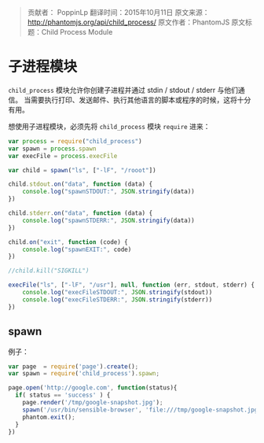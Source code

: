 > 贡献者： PoppinLp
> 翻译时间：2015年10月11日
> 原文来源：http://phantomjs.org/api/child_process/
> 原文作者：PhantomJS
> 原文标题：Child Process Module

# 子进程模块

`child_process` 模块允许你创建子进程并通过 stdin / stdout / stderr 与他们通信。
当需要执行打印、发送邮件、执行其他语言的脚本或程序的时候，这将十分有用。

想使用子进程模块，必须先将 `child_process` 模块 `require` 进来：

```js
var process = require("child_process")
var spawn = process.spawn
var execFile = process.execFile

var child = spawn("ls", ["-lF", "/rooot"])

child.stdout.on("data", function (data) {
    console.log("spawnSTDOUT:", JSON.stringify(data))
})

child.stderr.on("data", function (data) {
    console.log("spawnSTDERR:", JSON.stringify(data))
})

child.on("exit", function (code) {
    console.log("spawnEXIT:", code)
})

//child.kill("SIGKILL")

execFile("ls", ["-lF", "/usr"], null, function (err, stdout, stderr) {
    console.log("execFileSTDOUT:", JSON.stringify(stdout))
    console.log("execFileSTDERR:", JSON.stringify(stderr))
})
```

## spawn

例子：

```js
var page  = require('page').create();
var spawn = require('child_process').spawn;

page.open('http://google.com', function(status){
  if( status == 'success' ) {
    page.render('/tmp/google-snapshot.jpg');
    spawn('/usr/bin/sensible-browser', 'file:///tmp/google-snapshot.jpg');
    phantom.exit();
  }
})
```
